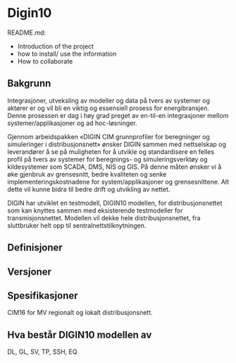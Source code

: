 # Digin10

README.md:
- Introduction of the project
- how to install/ use the information
- How to collaborate
## Bakgrunn

Integrasjoner, utveksling av modeller og data på tvers av systemer og aktører er og vil bli en viktig og essensiell prosess for energibransjen. Denne prosessen er dag i høy grad preget av en-til-en integrasjoner mellom systemer/applikasjoner og ad hoc-løsninger.

Gjennom arbeidspakken «DIGIN CIM grunnprofiler for beregninger og simuleringer i distribusjonsnett» ønsker DIGIN sammen med nettselskap og leverandører å se på muligheten for å utvikle og standardisere en felles profil på tvers av systemer for beregnings- og simuleringsverktøy og kildesystemer som SCADA, DMS, NIS og GIS. På denne måten ønsker vi å øke gjenbruk av grensesnitt, bedre kvaliteten og senke implementeringskostnadene for system/applikasjoner og grensesnittene. Alt dette vil kunne bidra til bedre drift og utvikling av nettet. 

DIGIN har utviklet en testmodell, DIGIN10 modellen, for distribusjonsnettet som kan knyttes sammen med eksisterende testmodeller for transmisjonsnettet. Modellen vil dekke hele distribusjonsnettet, fra sluttbruker helt opp til sentralnettstilknytningen.

## Definisjoner 

## Versjoner


## Spesifikasjoner
CIM16 for MV regionalt og lokalt distribusjonsnett.

## Hva består DIGIN10 modellen av
DL, GL, SV, TP, SSH, EQ


 